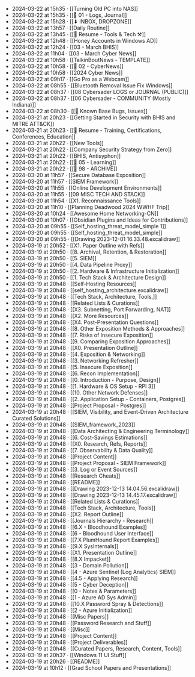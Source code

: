 - 2024-03-22 at 15h35 · [[Turning Old PC into NAS]]
- 2024-03-22 at 15h35 · [[📁 01 - Logs, Journal]]
- 2024-03-22 at 15h28 · [[⬇ INBOX, DROPZONE]]
- 2024-03-22 at 13h57 · [[Daily Routine]]
- 2024-03-22 at 13h45 · [[📄 Resume - Tools & Tech ⚒️]]
- 2024-03-22 at 12h48 · [[Honey Accounts in Windows AD]]
- 2024-03-22 at 12h24 · [[03 - March BHIS]]
- 2024-03-22 at 11h04 · [[03 - March Cyber News]]
- 2024-03-22 at 10h58 · [[TalkinBoutNews - TEMPLATE]]
- 2024-03-22 at 10h58 · [[📁 02 - CyberNews]]
- 2024-03-22 at 10h58 · [[2024 Cyber News]]
- 2024-03-22 at 09h17 · [[Go Pro as a Webcam]]
- 2024-03-22 at 08h55 · [[Bluetooth Removal Issue Fix Windows]]
- 2024-03-22 at 08h37 · [[08 Cybersader LOGS or JOURNAL (PUBLIC)]]
- 2024-03-22 at 08h37 · [[06 Cybersader - COMMUNITY (Mostly Indiana)]]
- 2024-03-22 at 08h30 · [[🐛 Known Base Bugs, Issues]]
- 2024-03-21 at 20h23 · [[Getting Started in Security with BHIS and MITRE ATT&CK]]
- 2024-03-21 at 20h23 · [[📄 Resume - Training, Certifications, Conferences, Education]]
- 2024-03-21 at 20h22 · [[New Tools]]
- 2024-03-21 at 20h22 · [[Company Security Strategy from Zero]]
- 2024-03-21 at 20h22 · [[BHIS, Antisyphon]]
- 2024-03-21 at 20h22 · [[📁 05 - Learning]]
- 2024-03-21 at 20h22 · [[📁 98 - ARCHIVE]]
- 2024-03-20 at 11h57 · [[Secure Database Exposition]]
- 2024-03-20 at 11h57 · [[SIEM Framework]]
- 2024-03-20 at 11h55 · [[Online Development Environments]]
- 2024-03-20 at 11h55 · [[09 MISC TECH AND STACK]]
- 2024-03-20 at 11h54 · [[X1. Reconnaissance Tools]]
- 2024-03-20 at 11h10 · [[Planning Deadwood 2024 WWHF Trip]]
- 2024-03-20 at 10h24 · [[Awesome Home Networking-CN]]
- 2024-03-20 at 10h07 · [[Obsidian Plugins and Ideas for Contributions]]
- 2024-03-20 at 09h55 · [[Self_hosting_threat_model_simple 1]]
- 2024-03-20 at 09h55 · [[Self_hosting_threat_model_simple]]
- 2024-03-20 at 09h55 · [[Drawing 2023-12-01 16.33.48.excalidraw]]
- 2024-03-19 at 20h52 · [[X1. Paper Outline with Refs]]
- 2024-03-19 at 20h50 · [[8. Archival, Retention, & Restoration]]
- 2024-03-19 at 20h50 · [[5. SIEM]]
- 2024-03-19 at 20h50 · [[4. Data Pipeline Proxy]]
- 2024-03-19 at 20h50 · [[2. Hardware & Infrastructure Initialization]]
- 2024-03-19 at 20h50 · [[1. Tech Stack & Architecture Design]]
- 2024-03-19 at 20h48 · [[Self-Hosting Resources]]
- 2024-03-19 at 20h48 · [[self_hosting_architecture.excalidraw]]
- 2024-03-19 at 20h48 · [[Tech Stack, Architecture, Tools,]]
- 2024-03-19 at 20h48 · [[Related Lists & Curations]]
- 2024-03-19 at 20h48 · [[X3. Subnetting, Port Forwarding, NAT]]
- 2024-03-19 at 20h48 · [[X2. More Resources]]
- 2024-03-19 at 20h48 · [[X4. Post-Presentation Questions]]
- 2024-03-19 at 20h48 · [[8. Other Exposition Methods & Approaches]]
- 2024-03-19 at 20h48 · [[7. Risks of Insecure Exposition]]
- 2024-03-19 at 20h48 · [[9. Comparing Exposition Approaches]]
- 2024-03-19 at 20h48 · [[X0. Presentation Outline]]
- 2024-03-19 at 20h48 · [[4. Exposition & Networking]]
- 2024-03-19 at 20h48 · [[3. Networking Refresher]]
- 2024-03-19 at 20h48 · [[5. Insecure Exposition]]
- 2024-03-19 at 20h48 · [[6. Recon Implementation]]
- 2024-03-19 at 20h48 · [[0. Introduction - Purpose, Design]]
- 2024-03-19 at 20h48 · [[1. Hardware & OS Setup - RPI 3]]
- 2024-03-19 at 20h48 · [[10. Other Network Defenses]]
- 2024-03-19 at 20h48 · [[2. Application Setup - Containers, Postgres]]
- 2024-03-19 at 20h48 · [[Project Proposal - Postgres]]
- 2024-03-19 at 20h48 · [[SIEM, Visibility, and Event-Driven Architecture Curated Solutions]]
- 2024-03-19 at 20h48 · [[SIEM_framework_2023]]
- 2024-03-19 at 20h48 · [[Data Architecting & Engineering Terminology]]
- 2024-03-19 at 20h48 · [[6. Cost-Savings Estimations]]
- 2024-03-19 at 20h48 · [[X0. Research, Refs, Reports]]
- 2024-03-19 at 20h48 · [[7. Observability & Data Quality]]
- 2024-03-19 at 20h48 · [[Project Content]]
- 2024-03-19 at 20h48 · [[Project Proposal - SIEM Framework]]
- 2024-03-19 at 20h48 · [[3. Log or Event Sources]]
- 2024-03-19 at 20h48 · [[Research Cheats]]
- 2024-03-19 at 20h48 · [[README]]
- 2024-03-19 at 20h48 · [[Drawing 2023-12-13 14.04.56.excalidraw]]
- 2024-03-19 at 20h48 · [[Drawing 2023-12-13 14.45.17.excalidraw]]
- 2024-03-19 at 20h48 · [[Related Lists & Curations]]
- 2024-03-19 at 20h48 · [[Tech Stack, Architecture, Tools]]
- 2024-03-19 at 20h48 · [[X2. Report Outline]]
- 2024-03-19 at 20h48 · [[Journals Hierarchy - Research]]
- 2024-03-19 at 20h48 · [[6.X - Bloodhound Examples]]
- 2024-03-19 at 20h48 · [[6 - Bloodhound User Interface]]
- 2024-03-19 at 20h48 · [[7.X PlumHound Report Examples]]
- 2024-03-19 at 20h48 · [[9.X SysInternals]]
- 2024-03-19 at 20h48 · [[X1. Presentation Outline]]
- 2024-03-19 at 20h48 · [[8.X Impacket]]
- 2024-03-19 at 20h48 · [[3 - Domain Pollution]]
- 2024-03-19 at 20h48 · [[4 - Azure Sentinel (Log Analytics) SIEM]]
- 2024-03-19 at 20h48 · [[4.5 - Applying Research]]
- 2024-03-19 at 20h48 · [[5 - Cyber Deception]]
- 2024-03-19 at 20h48 · [[0 - Notes & Parameters]]
- 2024-03-19 at 20h48 · [[1 - Azure AD Sys Admin]]
- 2024-03-19 at 20h48 · [[10.X Password Spray & Detections]]
- 2024-03-19 at 20h48 · [[2 - Azure Initialization]]
- 2024-03-19 at 20h48 · [[Misc Papers]]
- 2024-03-19 at 20h48 · [[Password Research and Stuff]]
- 2024-03-19 at 20h48 · [[Misc]]
- 2024-03-19 at 20h48 · [[Project Content]]
- 2024-03-19 at 20h48 · [[Project Deliverables]]
- 2024-03-19 at 20h48 · [[Curated Papers, Research, Content, Tools]]
- 2024-03-19 at 20h37 · [[Windows 11 UI Stuff]]
- 2024-03-19 at 20h26 · [[README]]
- 2024-03-19 at 10h12 · [[Grad School Papers and Presentations]]

